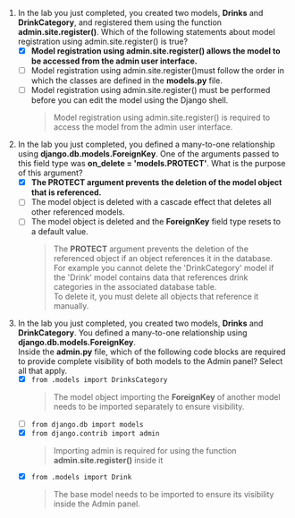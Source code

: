 1. In the lab you just completed, you created two models, **Drinks** and **DrinkCategory**, and registered them using the function **admin.site.register()**. Which of the following statements about model registration using admin.site.register() is true?
    - [x] **Model registration using admin.site.register() allows the model to be accessed from the admin user interface.**
    - [ ] Model registration using admin.site.register()must follow the order in which the classes are defined in the **models.py** file.
    - [ ] Model registration using admin.site.register() must be performed before you can edit the model using the Django shell.
        > Model registration using admin.site.register() is required to access the model from the admin user interface.

2. In the lab you just completed, you defined a many-to-one relationship using **django.db.models.ForeignKey**. One of the arguments passed to this field type was **on_delete = 'models.PROTECT'**. What is the purpose of this argument?
    - [x] **The **PROTECT** argument prevents the deletion of the model object that is referenced.**
    - [ ] The model object is deleted with a cascade effect that deletes all other referenced models.
    - [ ] The model object is deleted and the **ForeignKey** field type resets to a default value.
        > The **PROTECT** argument prevents the deletion of the referenced object if an object references it in the database. For example you cannot delete the 'DrinkCategory' model if the 'Drink' model contains data that references drink categories in the associated database table.<br/>To delete it, you must delete all objects that reference it manually.

3. In the lab you just completed, you created two models, **Drinks** and **DrinkCategory**. You defined a many-to-one relationship using **django.db.models.ForeignKey**.<br/>Inside the **admin.py** file, which of the following code blocks are required to provide complete visibility of both models to the Admin panel? Select all that apply.
    - [x] `from .models import DrinksCategory`
        > The model object importing the **ForeignKey** of another model needs to be imported separately to ensure visibility.
    - [ ] `from django.db import models`
    - [x] `from django.contrib import admin`
        > Importing admin is required for using the function **admin.site.register()** inside it
    - [x] `from .models import Drink`
        > The base model needs to be imported to ensure its visibility inside the Admin panel.
